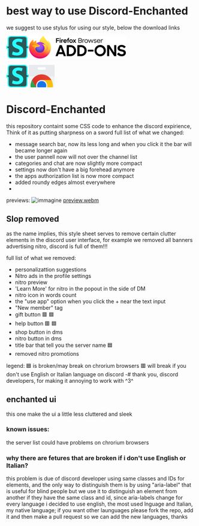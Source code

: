 # best way to use Discord-Enchanted
we suggest to use stylus for using our style, below the download links

[<img src="/assets/stylus.png" style="height: 60px;"><img src="/assets/Firefox_Add-ons.png" style="height: 60px;"> ](https://addons.mozilla.org/it/firefox/addon/styl-us/?utm_source=addons.mozilla.org&utm_medium=referral&utm_content=search)

[<img src="/assets/stylus.png" style="height: 60px;"><img src="assets/Chrome_Web_Store.png" style="height: 60px;">](https://chromewebstore.google.com/detail/clngdbkpkpeebahjckkjfobafhncgmne?utm_source=item-share-cb)
# Discord-Enchanted
this repository containt some CSS code to enhance the discord expirience, Think of it as putting sharpness on a sword 
full list of what we changed:
- message search bar, now its less long and when you click it the bar will became longer again
- the user pannell now will not over the channel list
- categories and chat are now slightly more compact
- settings now don't have a big forehead anymore
- the apps authorization list is now more compact
- added roundy edges almost everywhere
- 
previews:
![immagine](https://github.com/user-attachments/assets/e58efb81-3e6a-4b72-9a3e-155c7880d95a)
[preview.webm](https://github.com/user-attachments/assets/a2b1e358-60e7-4860-a24a-8246ede7ce44) 

## Slop removed
as the name implies, this style sheet serves to remove certain clutter elements in the discord user interface, for example we removed all banners advertising nitro, discord is full of them!!!

full list of what we removed:
- personalizattion suggestions
- Nitro ads in the profile settings
- nitro preview
- 'Learn More' for nitro in the popout in the side of DM
- nitro icon in words count
- the "use app" option when you click the + near the text input
- "New member" tag
- gift button 🟥 🟦
- help button 🟥 🟦
- shop button in dms
- nitro button in dms
- title bar that tell you the server name 🟦
- removed nitro promotions

legend:
🟦 is broken/may break on chrorium browsers
🟥 will break if you don't use English or Italian language on discord 
-# thank you, discord developers, for making it annoying to work with ^3^
## enchanted ui
this one make the ui a little less cluttered and sleek

### known issues:
the server list could have problems on chrorium browsers

### why there are fetures that are broken if i don't use English or Italian?

this problem is due of discord developer using same classes and IDs for elements, and the only way to distinguish them is by using "aria-label" that is useful for blind people but we use it to distinguish an element from another if they have the same class and id, since aria-labels change for every language i decided to use english, the most used lnguage and Italian, my native language;
if you want other launguages please fork the repo, add it and then make a pull request so we can add the new languages, thanks
